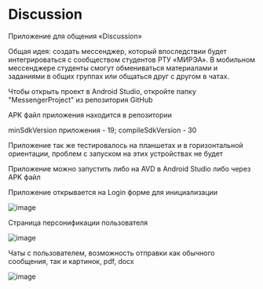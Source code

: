 # Discussion
Приложение для общения «Discussion»

Общая идея: создать мессенджер, который впоследствии будет интегрироваться с сообществом студентов РТУ «МИРЭА». В мобильном мессенджере студенты смогут обмениваться материалами и заданиями в общих группах или общаться друг с другом в чатах.

Чтобы открыть проект в Android Studio, откройте папку "MessengerProject" из репозитория GitHub

APK файл приложения находится в репозитории

minSdkVersion приложения - 19; compileSdkVersion - 30

Приложение так же тестировалось на планшетах и в горизонтальной ориентации, проблем с запуском на этих устройствах не будет

Приложение можно запустить либо на AVD в Android Studio либо через APK файл


Приложение открывается на Login форме для инициализации


![image](https://user-images.githubusercontent.com/71461703/119274081-d6901000-bc16-11eb-9d92-bacc57fb0a23.png)


Страница персонификации пользователя


![image](https://user-images.githubusercontent.com/71461703/119274086-dbed5a80-bc16-11eb-8e7c-fe3b0aad3e65.png)


Чаты с пользователем, возможность отправки как обычного сообщения, так и картинок, pdf, docx


![image](https://user-images.githubusercontent.com/71461703/119274094-e871b300-bc16-11eb-8ba2-e0c544940376.png)

